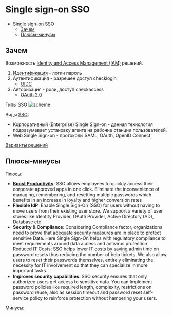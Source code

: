 # Single sign-on SSO

- [Single sign-on SSO](#single-sign-on-sso)
	- [Зачем](#зачем)
	- [Плюсы-минусы](#плюсы-минусы)

## Зачем

Возможность [Identity and Access Management (IAM)](../../system.class/iam.md) решений.

1. [Идентификация](https://habr.com/ru/company/nixys/blog/563244/) - логин пароль
2. Аутентификация - разрешен доступ checklogin
	- [OIDC](../../../technology/protocols.integration/oidc.md)
3. Авторизация - роли, доступ checkaccess
	- [OAuth 2.0](../../../technology/protocols.integration/oauth.md)

Типы [SSO](https://habr.com/ru/company/nixys/blog/563244/)
![scheme](https://habrastorage.org/r/w1560/webt/yg/wc/c0/ygwcc0udngt3kwnzjzlp6h4q_is.png)

Виды [SSO](https://www.securitylab.ru/analytics/530059.php):

- Корпоративный (Enterprise) Single Sign-on - данная технология подразумевает установку агента на рабочие станции пользователей.
- Web Single Sign-on - протоколы SAML, OAuth, OpenID Connect

[Варианты решений](https://www.g2.com/categories/single-sign-on-sso)

## Плюсы-минусы

Плюсы:

- **[Boost Productivity](https://www.drupal.org/docs/contributed-modules/saml-sp-single-sign-on-sso-saml-service-provider/drupal-sso)**: SSO allows employees to quickly access their corporate approved apps in one click. Eliminate the inconvenience of managing, remembering, and resetting multiple passwords which benefits in an increase in loyalty and higher conversion rates
- **Flexible IdP**: Enable Single Sign-On (SSO) for users without having to move users from their existing user store. We support a variety of user stores like Identity Provider, OAuth Provider, Active Directory (AD), Database etc
- **Security & Compliance**: Considering Compliance factor, organizations need to prove that adequate security measures are in place to protect sensitive Data. Here Single Sign-On helps with regulatory compliance to meet requirements around data access and antivirus protection
Reduced IT Costs: SSO helps lower IT costs by saving admin time on password resets thus reducing the number of help tickets. We also allow users to reset their passwords themselves, entirely eliminating the necessity for IT involvement so that they can specialize in more important tasks.
- **Improves security capabilities**: SSO security ensures that only authorized users get access to sensitive data. You can Implement password policies like required length, complexity, restrictions on password reuse, also as session timeout and password reset self-service policy to reinforce protection without hampering your users.

Минусы:
